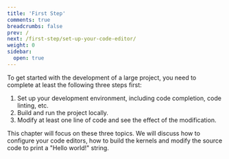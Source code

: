```yaml
---
title: 'First Step'
comments: true
breadcrumbs: false
prev: /
next: /first-step/set-up-your-code-editor/
weight: 0
sidebar:
  open: true
---
```


To get started with the development of a large project, you need to complete at least the following three steps first:

1. Set up your development environment, including code completion, code linting, etc.
2. Build and run the project locally.
3. Modify at least one line of code and see the effect of the modification.

This chapter will focus on these three topics. We will discuss how to configure your code editors, how to build the kernels and modify the source code to print a "Hello world!" string.
